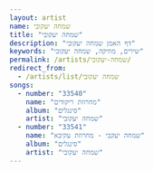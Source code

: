 ```yaml
---
layout: artist
name: שמחה יעקובי
title: "שמחה יעקובי"
description: "דף האמן שמחה יעקובי"
keywords: "שירים, מוזיקה, שמחה יעקובי"
permalink: /artists/שמחה-יעקובי/
redirect_from:
  - /artists/list/שמחה יעקובי
songs:
  - number: "33540"
    name: "מחרוזת ריקודים"
    album: "סינגלים"
    artist: "שמחה יעקובי"
  - number: "33541"
    name: "שמחה יעקבי - מחרוזת עקיבא"
    album: "סינגלים"
    artist: "שמחה יעקובי"
---
```

